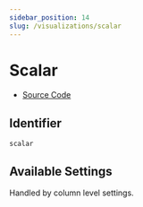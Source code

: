```yaml
---
sidebar_position: 14
slug: /visualizations/scalar
---
```


# Scalar

- [Source Code](https://github.com/metabase/metabase/blob/v0.38.3/frontend/src/metabase/visualizations/visualizations/Scalar.jsx)


## Identifier

`scalar`

## Available Settings

Handled by column level settings.

